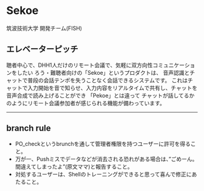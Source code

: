 # Sekoe

筑波技術大学 開発チーム(FISH)


エレベーターピッチ
----------------------------------------------------------------------------------------
聴者中心で、DHH1人だけのリモート会議で、気軽に双方向性コミュニケーションをしたい
ろう・難聴者向けの「Sekoe」というプロダクトは、
音声認識とチャットで普段の会話テンポを失うことなく会話できるシステムです。
これはチャットで入力開始を音で知らせ、入力内容をリアルタイムで共有し、チャットを音声合成で読み上げることができ
「Pekoe」とは違って
チャットが話してるかのようにリモート会議参加者が感じられる機能が備わっています。

----------------------------------------------------------------------------------------
## branch rule

- PO_checkというbrunchを通して管理者権限を持つユーザーに許可を得ること。
- 万が一、Pushミスでデータなどが消去される恐れがある場合は、”ごめーん。間違えてしまったよ”(原文ママ)と報告すること。
- 対処するユーザーは、Shellのトレーニングができると思って喜んで修正にあたること。



